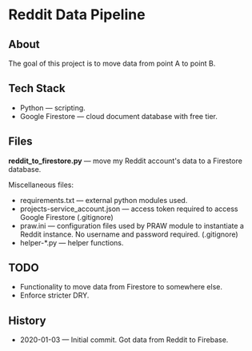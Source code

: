 # Reddit Data Pipeline

## About

The goal of this project is to move data from point A to point B.

## Tech Stack

- Python &mdash; scripting.
- Google Firestore &mdash; cloud document database with free tier.

## Files

**reddit_to_firestore.py** &mdash; move my Reddit account's data to a Firestore database.

Miscellaneous files:

- requirements.txt &mdash; external python modules used.
- projects-service_account.json &mdash; access token required to access Google Firestore (.gitignore)
- praw.ini &mdash; configuration files used by PRAW module to instantiate a Reddit instance. No username and password required. (.gitignore)
- helper-\*.py &mdash; helper functions.

## TODO

- Functionality to move data from Firestore to somewhere else.
- Enforce stricter DRY.

## History

- 2020-01-03 &mdash; Initial commit. Got data from Reddit to Firebase.